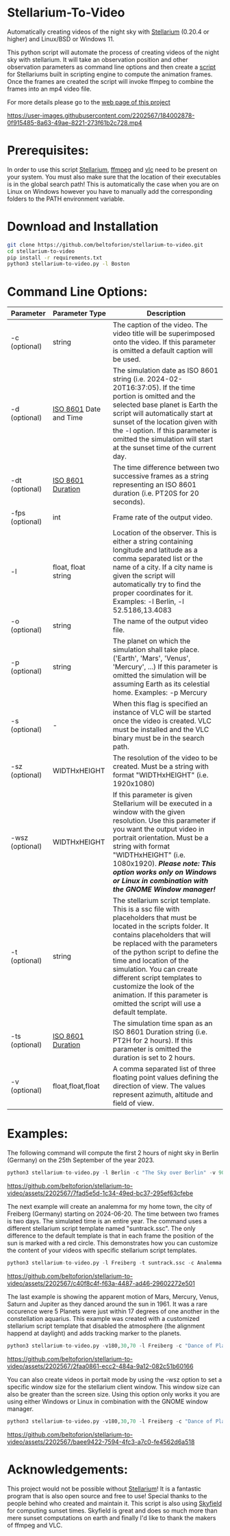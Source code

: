 # Stellarium-To-Video
Automatically creating videos of the night sky with [Stellarium](https://stellarium.org) (0.20.4 or higher) and Linux/BSD or Windows 11.
 
This python script will automate the process of creating videos of the night sky with stellarium. It will take an observation position and other observation parameters as command line options and then create a [script](https://beltoforion.de/en/stellarium_video/index.php?da=1#idStellariumScript) for Stellariums built in scripting engine to compute the animation frames. Once the frames are created the script will invoke ffmpeg to combine the 
frames into an mp4 video file.

For more details please go to the [web page of this project](https://beltoforion.de/en/stellarium_video/)

https://user-images.githubusercontent.com/2202567/184002878-0f915485-8a63-49ae-8221-273f61b2c728.mp4

# Prerequisites:
In order to use this script [Stellarium](https://stellarium.org), [ffmpeg](https://www.ffmpeg.org/) and [vlc](https://www.videolan.org/vlc/) need to be present on your system. You must also
make sure that the location of their executables is in the global search path! This is automatically the case when you are on Linux on Windows however you have to manually add the
corresponding folders to the PATH environment variable.

# Download and Installation

```bash
git clone https://github.com/beltoforion/stellarium-to-video.git
cd stellarium-to-video
pip install -r requirements.txt
python3 stellarium-to-video.py -l Boston
```

# Command Line Options:

| Parameter | Parameter Type | Description |
| --- | --- | --- |
| -c (optional) | string | The caption of the video. The video title will be superimposed onto the video. If this parameter is omitted a default caption will be used. |
| -d (optional) | [ISO 8601](https://en.wikipedia.org/wiki/ISO_8601) Date and Time | The simulation date as ISO 8601 string (i.e. 2024-02-20T16:37:05). If the time portion is omitted and the selected base planet is Earth the script will automatically start at sunset of the location given with the -l option. If this parameter is omitted the simulation will start at the sunset time of the current day. |
| -dt (optional) | [ISO 8601 Duration](https://www.digi.com/resources/documentation/digidocs/90001488-13/reference/r_iso_8601_duration_format.htm) | The time difference between two successive frames as a string representing an ISO 8601 duration (i.e. PT20S for 20 seconds). |
| -fps (optional) | int | Frame rate of the output video. |
| -l | float, float<br/>string | Location of the observer. This is either a string containing longitude and latitude as a comma separated list or the name of a city. If a city name is given the script will automatically try to find the proper coordinates for it. Examples: -l Berlin, -l 52.5186,13.4083 |
| -o (optional) | string | The name of the output video file. |
| -p (optional) | string | The planet on which the simulation shall take place. ('Earth', 'Mars', 'Venus', 'Mercury', ...) If this parameter is omitted the simulation will be assuming Earth as its celestial home. Examples: -p Mercury |
| -s (optional) | - | When this flag is specified an instance of VLC will be started once the video is created. VLC must be installed and the VLC binary must be in the search path. |
| -sz (optional) | WIDTHxHEIGHT | The resolution of the video to be created. Must be a string with format "WIDTHxHEIGHT" (i.e. 1920x1080) |
| -wsz (optional) | WIDTHxHEIGHT | If this parameter is given Stellarium will be executed in a window with the given resolution. Use this parameter if you want the output video in portrait orientation. Must be a string with format "WIDTHxHEIGHT" (i.e. 1080x1920). ***Please note: This option works only on Windows or Linux in combination with the GNOME Window manager!*** |
| -t (optional) | string | The stellarium script template. This is a ssc file with placeholders that must be located in the scripts folder. It contains placeholders that will be replaced with the parameters of the python script to define the time and location of the simulation. You can create different script templates to customize the look of the animation. If this parameter is omitted the script will use a default template. |
| -ts (optional) | [ISO 8601 Duration](https://www.digi.com/resources/documentation/digidocs/90001488-13/reference/r_iso_8601_duration_format.htm) | The simulation time span as an ISO 8601 Duration string (i.e. PT2H for 2 hours). If this parameter is omitted the duration is set to 2 hours. |
| -v (optional) | float,float,float | A comma separated list of three floating point values defining the direction of view. The values represent azimuth, altitude and field of view. |

# Examples:

The following command will compute the first 2 hours of night sky in Berlin (Germany) on the 25th September of the year 2023. 

```python
python3 stellarium-to-video.py -l Berlin -c "The Sky over Berlin" -v 90,25,70 -d 2024-09-25 -ts PT2H -s -o berlin-sky.mp4 -dt PT1M
```
https://github.com/beltoforion/stellarium-to-video/assets/2202567/7fad5e5d-1c34-49ed-bc37-295ef63cfebe

The next example will create an analemma for my home town, the city of Freiberg (Germany) starting on 2024-06-20. The time between two frames is two days. The simulated time is an entire year.
The command uses a different stellarium script template named "suntrack.ssc". The only difference to the default template is that in each frame the position of the sun is marked
with a red circle. This demonstrates how you can customize the content of your videos with specific stellarium script templates.
```python
python3 stellarium-to-video.py -l Freiberg -t suntrack.ssc -c Analemma -d2024-06-20T12:00:00+01:00 -ts P1Y -s -o output.mp4 -dt P2D
```

https://github.com/beltoforion/stellarium-to-video/assets/2202567/c40f8c4f-f63a-4487-ad46-29602272e501

The last example is showing the apparent motion of Mars, Mercury, Venus, Saturn and Jupiter as they danced around the sun in 1961. It was a rare occurence were 5 Planets 
were just within 17 degrees of one another in the constellation aquarius. This example was created with a customized stellarium script template that disabled the atmosphere
(the alignment happend at daylight) and adds tracking marker to the planets.

```python
python3 stellarium-to-video.py -v180,30,70 -l Freiberg -c "Dance of Planets" -d1961-10-08T12:00:00+01:00 -ts P6M -s -o "dance.mp4" -dt P1D -tplanet_track.ssc -sz960x540
```

https://github.com/beltoforion/stellarium-to-video/assets/2202567/2faa0861-ecc2-484a-9a12-082c51b60166

You can also create videos in portait mode by using the -wsz option to set a specific window size for the stellarium client window. This window size can also be greater than 
the screen size. Using this option only works it you are using either Windows or Linux in combination with the GNOME window manager.

```python
python3 stellarium-to-video.py -v180,30,70 -l Freiberg -c "Dance of Planets" -d1961-10-08T12:00:00+01:00 -ts P6M -s -o "dance.mp4" -dt P1D -tplanet_track.ssc -sz1080x1920 -wsz1080x1920
```
https://github.com/beltoforion/stellarium-to-video/assets/2202567/baee9422-7594-4fc3-a7c0-fe4562d6a518

# Acknowledgements:
This project would not be possible without [Stellarium](https://stellarium.org)! It is a fantastic program that is also open source and free to use! Special thanks to 
the people behind who created and maintain it. This script is also using [Skyfield](https://rhodesmill.org/skyfield/) for computing sunset times. Skyfield is great and 
does so much more than mere sunset computations on earth and finally I'd like to thank the makers of ffmpeg and VLC.
